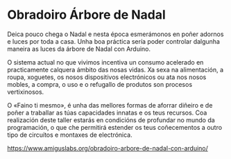 # Obradoiro Árbore de Nadal

Deica pouco chega o Nadal e nesta época esmerámonos en poñer adornos e luces por toda a casa. Unha boa práctica sería poder controlar dalgunha maneira as luces da árbore de Nadal con Arduino.

O sistema actual no que vivimos incentiva un consumo acelerado en practicamente calquera ámbito das nosas vidas. Xa sexa na alimentación, a roupa, xoguetes, os nosos dispositivos electrónicos ou ata nos nosos mobles, a compra, o uso e o refugallo de produtos son procesos vertixinosos.

O «Faino ti mesmo», é unha das mellores formas de aforrar diñeiro e de poñer a traballar as túas capacidades innatas e os teus recursos. Coa realización deste taller estarás en condicións de profundar no mundo da programación, o que che permitirá estender os teus coñecementos a outro tipo de circuítos e montaxes de electrónica.

https://www.amiguslabs.org/obradoiro-arbore-de-nadal-con-arduino/
